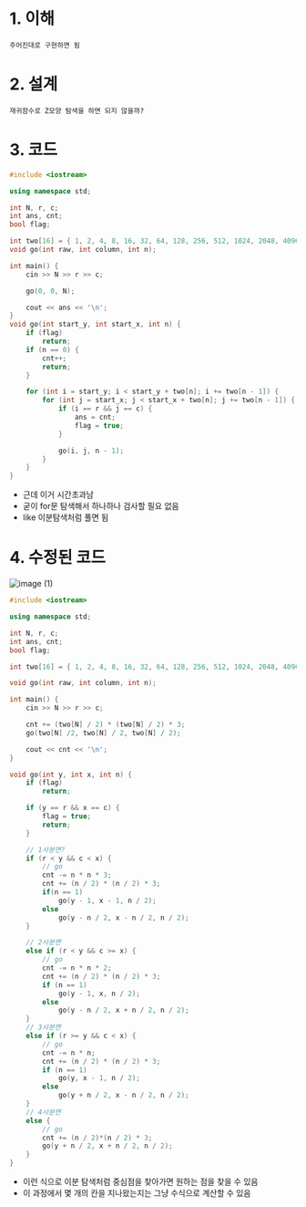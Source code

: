 # 1. 이해

```
주어진대로 구현하면 됨
```

# 2. 설계

```
재귀함수로 Z모양 탐색을 하면 되지 않을까?
```

# 3. 코드

```cpp
#include <iostream>

using namespace std;

int N, r, c;
int ans, cnt;
bool flag;

int two[16] = { 1, 2, 4, 8, 16, 32, 64, 128, 256, 512, 1024, 2048, 4096, 8192, 16384, 32768 };
void go(int raw, int column, int n);

int main() {
	cin >> N >> r >> c;

	go(0, 0, N);

	cout << ans << '\n';
}
void go(int start_y, int start_x, int n) {
	if (flag)
		return;
	if (n == 0) {
		cnt++;
		return;
	}

	for (int i = start_y; i < start_y + two[n]; i += two[n - 1]) {
		for (int j = start_x; j < start_x + two[n]; j += two[n - 1]) {
			if (i == r && j == c) {
				ans = cnt;
				flag = true;
			}

			go(i, j, n - 1);
		}
	}
}
```

- 근데 이거 시간초과남
- 굳이 for문 탐색해서 하나하나 검사할 필요 없음
- like 이분탐색처럼 풀면 됨

# 4. 수정된 코드
![image (1)](https://github.com/user-attachments/assets/af53dc55-41e3-46c4-94ef-b55b46fa2edb)


```cpp
#include <iostream>

using namespace std;

int N, r, c;
int ans, cnt;
bool flag;

int two[16] = { 1, 2, 4, 8, 16, 32, 64, 128, 256, 512, 1024, 2048, 4096, 8192, 16384, 32768 };

void go(int raw, int column, int n);

int main() {
	cin >> N >> r >> c;

	cnt += (two[N] / 2) * (two[N] / 2) * 3;
	go(two[N] /2, two[N] / 2, two[N] / 2);

	cout << cnt << '\n';
}

void go(int y, int x, int n) {
	if (flag)
		return;

	if (y == r && x == c) {
		flag = true;
		return;
	}

	// 1사분면?
	if (r < y && c < x) {
		// go
		cnt -= n * n * 3;
		cnt += (n / 2) * (n / 2) * 3;
		if(n == 1)
			go(y - 1, x - 1, n / 2);
		else
			go(y - n / 2, x - n / 2, n / 2);
	}

	// 2사분면
	else if (r < y && c >= x) {
		// go
		cnt -= n * n * 2;
		cnt += (n / 2) * (n / 2) * 3;
		if (n == 1)
			go(y - 1, x, n / 2);
		else
			go(y - n / 2, x + n / 2, n / 2);
	}
	// 3사분면
	else if (r >= y && c < x) {
		// go
		cnt -= n * n;
		cnt += (n / 2) * (n / 2) * 3;
		if (n == 1)
			go(y, x - 1, n / 2);
		else
			go(y + n / 2, x - n / 2, n / 2);
	}
	// 4사분면
	else {
		// go
		cnt += (n / 2)*(n / 2) * 3;
		go(y + n / 2, x + n / 2, n / 2);
	}
}
```

- 이런 식으로 이분 탐색처럼 중심점을 찾아가면 원하는 점을 찾을 수 있음
- 이 과정에서 몇 개의 칸을 지나왔는지는 그냥 수식으로 계산할 수 있음
